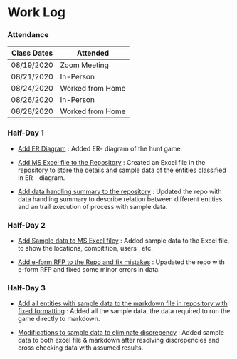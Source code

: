# Work Log
### Attendance

| Class Dates | Attended |
|----------|-------------|
| 08/19/2020 | Zoom Meeting |
| 08/21/2020 | In-Person |
| 08/24/2020 | Worked from Home |
| 08/26/2020 | In-Person |
| 08/28/2020 | Worked from Home |

### Half-Day 1 

* [Add ER Diagram](https://github.com/sudheera96/Group-4--Hunt-game/commit/441fe276fcb3b7f61caebfe24a78512e7c4cba42) :
  Added ER- diagram of the hunt game.

* [Add MS Excel file to the Repository](https://github.com/sudheera96/Group-4--Hunt-game/commit/b3e4f921b2ac173ab4057077a89c8d788f67d3bf) :
  Created an Excel file in the repository to store the details and sample data of the entities classified in ER - diagram.

* [Add data handling summary to the repository](https://github.com/sudheera96/Group-4--Hunt-game/commit/b94ebdecfed6e6d2317bb143208415c4b0a99c5b) :
  Updated the repo with data handling summary to describe relation between different entities and an trail execution of process with sample data.

### Half-Day 2

* [Add Sample data to MS Excel filey](https://github.com/sudheera96/Group-4--Hunt-game/commit/0da226f6b56726c9e6bd615caca5dc9e3a7d8ca1) :
  Added sample data to the Excel file, to show the locations, compitition, users , etc.

* [Add e-form RFP to the Repo and fix mistakes](https://github.com/sudheera96/Group-4--Hunt-game/commit/50e0652770684686234e1f5ec8fe797bc68e71dc) :
  Upadated the repo with e-form RFP and fixed some minor errors in data.

### Half-Day 3

* [Add all entities with sample data to the markdown file in repository with fixed formatting](https://github.com/sudheera96/Group-4--Hunt-game/commit/6fd91053c1fb9eec26d23c65de4e82ad6b44276d) :
  Added all the sample data, the data required to run the game directly to markdown.

* [Modifications to sample data to eliminate discrepency](https://github.com/sudheera96/Group-4--Hunt-game/commit/0110d752ef0cf2e25b8c67fe435bc3153c7eae09) :
  Added sample data to both excel file & markdown after resolving discrepencies and cross checking data with assumed results.
